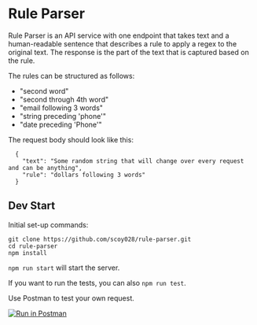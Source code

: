 # Rule Parser

Rule Parser is an API service with one endpoint that takes text and a human-readable sentence that describes a rule to apply a regex to the original text.
The response is the part of the text that is captured based on the rule.

The rules can be structured as follows:
 * "second word"
 * "second through 4th word"
 * "email following 3 words"
 * "string preceding 'phone'"
 * "date preceding 'Phone'"

The request body should look like this:
```
  {
    "text": "Some random string that will change over every request and can be anything",
    "rule": "dollars following 3 words"
  }
```

## Dev Start

Initial set-up commands:
```
git clone https://github.com/scoy028/rule-parser.git
cd rule-parser
npm install
```
`npm run start` will start the server.

If you want to run the tests, you can also `npm run test`.

Use Postman to test your own request.

[![Run in Postman](https://run.pstmn.io/button.svg)](https://app.getpostman.com/run-collection/71bc5e8118f0afa9c360)

